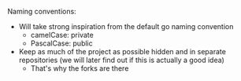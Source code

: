 Naming conventions:
- Will take strong inspiration from the default go naming convention
	- camelCase: private
	- PascalCase: public
- Keep as much of the project as possible hidden and in separate repositories (we will later find out if this is actually a good idea)
	- That's why the forks are there
